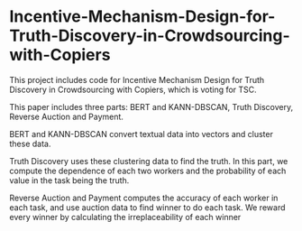 # Incentive-Mechanism-Design-for-Truth-Discovery-in-Crowdsourcing-with-Copiers
This project includes code for Incentive Mechanism Design for Truth Discovery in Crowdsourcing with Copiers, which is voting for TSC.

This paper includes three parts: BERT and KANN-DBSCAN, Truth Discovery, Reverse Auction and Payment.

BERT and KANN-DBSCAN convert textual data into vectors and cluster these data.

Truth Discovery uses these clustering data to find the truth. In this part, we compute the dependence of each two workers and the probability of each value in the task being the truth.

Reverse Auction and Payment computes the accuracy of each worker in each task, and use auction data to find winner to do each task. We reward every winner by calculating the irreplaceability of each winner
